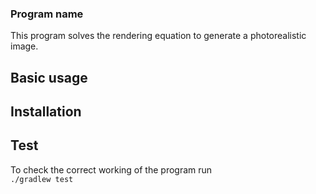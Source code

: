 ### Program name

This program solves the rendering equation to generate a photorealistic image.

## Basic usage

## Installation

## Test
To check the correct working of the program run  
	```
	./gradlew test
	```
